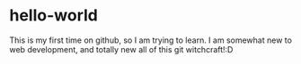 # hello-world
This is my first time on github, so I am trying to learn.
I am somewhat new to web development, and totally new all of this git witchcraft!:D
